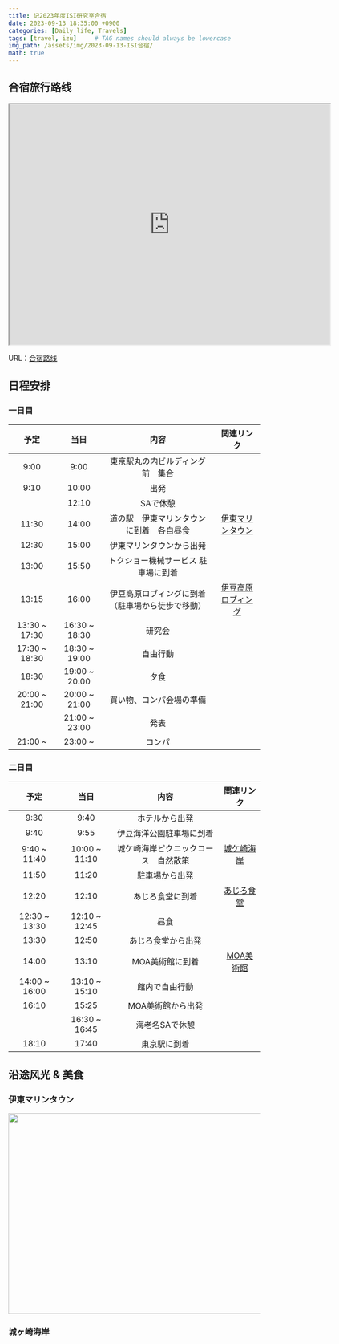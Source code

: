```yaml
---
title: 记2023年度ISI研究室合宿
date: 2023-09-13 18:35:00 +0900
categories: [Daily life, Travels]
tags: [travel, izu]     # TAG names should always be lowercase
img_path: /assets/img/2023-09-13-ISI合宿/
math: true
---
```


## 合宿旅行路线
<iframe src="https://www.google.com/maps/d/u/1/embed?mid=1NQWqEdIBg6aOj-uOvVdCmDt5rO6d6AA&ehbc=2E312F" width="640" height="480"></iframe>

URL：[合宿路线](https://www.google.com/maps/d/u/1/edit?mid=1NQWqEdIBg6aOj-uOvVdCmDt5rO6d6AA&ll=35.70297973282599%2C139.29352137467765&z=9)

## 日程安排
### 一日目

| 予定 | 当日 | 内容 | 関連リンク |
|:---:|:---:|:---:|:---:|
| 9:00 | 9:00 | 東京駅丸の内ビルディング前　集合 |
| 9:10 | 10:00 | 出発 |
|| 12:10 | SAで休憩 |
| 11:30 | 14:00 | 道の駅　伊東マリンタウンに到着　各自昼食 | [伊東マリンタウン](https://ito-marinetown.co.jp/) |
| 12:30 | 15:00 | 伊東マリンタウンから出発 |
| 13:00 | 15:50 | トクショー機械サービス 駐車場に到着 |
| 13:15 | 16:00 |伊豆高原ロブィングに到着（駐車場から徒歩で移動）| [伊豆高原ロブィング](https://lobbing.co.jp/) |
| 13:30 ~ 17:30 | 16:30 ~ 18:30 |研究会 |
| 17:30 ~ 18:30 | 18:30 ~ 19:00 | 自由行動 |
| 18:30 | 19:00 ~ 20:00 | 夕食 |
| 20:00 ~ 21:00 | 20:00 ~ 21:00 | 買い物、コンパ会場の準備 |
|| 21:00 ~ 23:00 | 発表 | 
| 21:00 ~ |  23:00 ~ | コンパ | 

### 二日目

| 予定 | 当日 | 内容 | 関連リンク |
|:---:|:---:|:---:|:---:|
| 9:30 | 9:40 | ホテルから出発 |
| 9:40 | 9:55 | 伊豆海洋公園駐車場に到着 |
| 9:40 ~ 11:40 | 10:00 ~ 11:10 | 城ケ崎海岸ピクニックコース　自然散策 | [城ケ崎海岸](https://shizuoka-hamamatsu-izu.com/izu/ito-city/sz643/) |
| 11:50 | 11:20 | 駐車場から出発 |
| 12:20 | 12:10 |あじろ食堂に到着 | [あじろ食堂](http://www.ajiroonsen.com/restaurant) |
| 12:30 ~ 13:30 | 12:10 ~ 12:45 | 昼食 |
| 13:30 | 12:50 | あじろ食堂から出発 |
| 14:00 | 13:10 | MOA美術館に到着 | [MOA美術館](https://www.moaart.or.jp/) |
| 14:00 ~ 16:00 | 13:10 ~ 15:10 | 館内で自由行動 |
| 16:10 | 15:25 | MOA美術館から出発 |
|| 16:30 ~ 16:45 | 海老名SAで休憩 |
| 18:10 | 17:40 | 東京駅に到着 |

## 沿途风光 & 美食
### 伊東マリンタウン
<div style="text-align: center">
<img src="marinetown.jpg" height="400" width="530"/>
</div>

### 城ヶ崎海岸
<html>
<head>
    <style>
        .image-container {
            display: flex;
            flex-direction: column;
            align-items: center;
        }

        .image-container img {
            width: 540px;
            height: auto;
            margin-bottom: 30px
        }
    </style>
</head>
<body>
    <div class="image-container">
        <img src="jogasaki1.jpg" alt="城崎海岸 1" />
        <img src="jogasaki2.jpg" alt="城崎海岸 2" />
        <img src="jogasaki3.jpg" alt="城崎海岸 3" />
        <img src="jogasaki4.jpg" alt="城崎海岸 4" />
    </div>
</body>
</html>

### MOA美術館
<html>
<head>
    <style>
        .image-container {
            display: flex;
            flex-direction: column;
            align-items: center;
        }

        .image-container img {
            width: 540px;
            height: auto;
            margin-bottom: 30px
        }
    </style>
</head>
<body>
    <div class="image-container">
        <img src="moa1.jpg" alt="moa 1" />
        <img src="moa2.jpg" alt="moa 2" />
        <img src="moa3.jpg" alt="moa 3" />
        <img src="moa4.jpg" alt="moa 4" />
        <img src="moa5.jpg" alt="moa 5" />
        <img src="moa6.jpg" alt="moa 6" />
    </div>
</body>
</html>

### 食事
<html>
<head>
    <style>
        .image-container {
            display: flex;
            flex-direction: column;
            align-items: center;
        }

        .image-container img {
            width: 540px;
            height: auto;
            margin-bottom: 30px
        }
    </style>
</head>
<body>
    <div class="image-container">
        <img src="lunch_day1.jpg" alt="lunch_day1" />
        <img src="dinner_day1.jpg" alt="dinner_day1" />
        <img src="lunch_day2.jpg" alt="lunch_day2" />
    </div>
</body>
</html>

## 人数 & 费用（日元）
- 人数: **31 (教职员: 6, 学生: 25)**
- 酒店住宿: **347630**
- 包车: **226000**
- 第二天午饭: **56090**
- 美术馆门票: **25300 (普通票: 1300, 大学生: 700)**
- 合计: **655020**

<br>

最终费用均摊结果
- 教职员: **26000**
- 学生: **20000**

## 感想
&ensp;&ensp;以这次活动的组织者的视角来看，往后的合宿在日程安排上可能还是需要更加宽松一些，这次总体感觉还是略显匆忙了。第一天原计划早上九点出发，但未曾想原本的包车在途中引发了交通事故，而新派出的车在上午十点才抵达。随后前往伊豆半岛的路上又遭遇了严重的堵车，最终导致我们比原计划晚了近三个小时才到达住宿的地方。同样地，第二天各段路程所花费的时间也都比计划中要长。所以如果时间能设定得再宽松些的话，就有利于应对各种突发情况，使整个活动进行得更加顺利。
<br>
&ensp;&ensp;第一天抵达住宿地后按照研究室传统便是进行研究会，经过两三个小时的分组讨论后由研一的同学进行发表。但是这次考虑到时间问题，发表环节延后到了晚上的联欢会时进行。虽然是出于无奈，但不得不说这有些扫兴。。（至少对我来说）再加上我是组织者之一，晚饭后需要出发去超市采购联欢会所需的零食酒水，留给我准备发表的时间其实不长。联欢会开始后教授们还有些同学便开启饮酒模式，而随着发表不断进行教授的醉意也逐渐加深，点评内容不可控地越变越长，甚至教授间还因为各执己见发生了激烈的辩论。最终发表耗时两个小时整，超过计划时长一倍。这时我已没有精力与兴致去参加后续的联欢活动了，尽管很想尝试下桌球，但我的眼皮已经不再允许。
<br>
&ensp;&ensp;第二天的城崎海岸徒步感觉还是很不错的，海边的风景非常震撼。但遗憾的是，考虑到气温以及团队中有些教职员上了年纪不宜运动太久，最终徒步时间定在了一个小时左右，往返各三十分钟。徒步出发点是伊豆海洋公园附近，三十分钟的路程只能走到門脇吊橋，随后便得掉头返回停车场了。我自己还是比较想往前再走一走的。之后的午饭是我提前预约的餐厅，他们有一点做得让我感觉还是挺新奇的，那就是让我在包车从城崎海岸出发前往他们餐厅，以及途中经过伊东港的时候各打一次电话通知一下，这是为了让我们在抵达时能正好吃上温度适宜的料理。最终他们也确实做到了，感觉考虑得十分周到。至于之后美术馆的内容，由于本人的艺术造诣并不高，就不附上什么点评了。馆内藏品种类感觉还是比较丰富的，绘画、雕塑、书法、手工艺品等等都有展示，适合在热海游玩或者经过热海的时候顺带过去参观一下。
<br>
&ensp;&ensp;最后，经过两天的疲劳作战，本人在合宿回来之后的第二天便顿觉不适，随后在家中躺了一天半。最终有幸一阳。个人感觉是周末两天合宿途中在某处被传染的可能性比较大，好在症状不算特别严重，以38度左右的发烧和头疼为主，也正好借此卧床好好休息。
